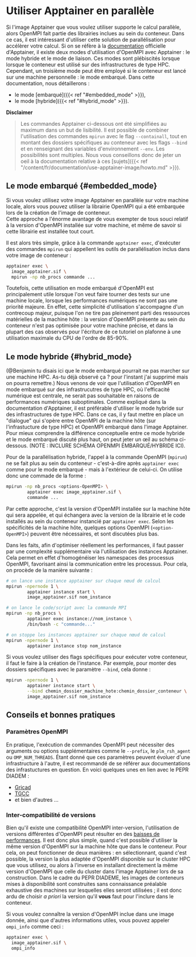 # Utiliser Apptainer en parallèle

Si l'image Apptainer que vous voulez utiliser supporte le calcul parallèle, alors OpenMPI fait partie des librairies inclues au sein du conteneur. Dans ce cas, il est intéressant d'utiliser cette solution de parallélisation pour accélèrer votre calcul. Si on se réfère à la [documentation](https://apptainer.org/docs/user/latest/mpi.html) officielle d'Apptainer, il existe deux modes d'utilisation d'OpenMPI avec Apptainer : le mode hybride et le mode de liaison. Ces modes sont plébiscités lorsque lorsque le conteneur est utilisé sur des infrastructures de type HPC. Cependant, un troisième mode peut être employé si le conteneur est lancé sur une machine personnelle : le mode embarqué. Dans cette documentation, nous détaillerons :

- le mode [embarqué]({{< ref "#embedded_mode" >}}),
- le mode [hybride]({{< ref "#hybrid_mode" >}}).

**Disclaimer**
> Les commandes Apptainer ci-dessous ont été simplifiées au maximum dans un but de lisibilité. Il est possible de combiner l'utilisation des commandes `mpirun` avec le flag `--containall`, tout en montant des dossiers spécifiques au conteneur avec les flags `--bind` et en renseignant des variables d'environnement `--env`. Les possibilités sont multiples. Nous vous conseillons donc de jeter un oeil à la documentation relative à ces [sujets]({{< ref "/content/fr/documentation/use-apptainer-image/howto.md" >}}).

## Le mode embarqué {#embedded_mode}

Si vous voulez utilisez votre image Apptainer en parallèle sur votre machine locale, alors vous pouvez utiliser la librairie OpenMPI qui a été embarquée lors de la création de l'image de conteneur.  
Cette approche a l'énorme avantage de vous exempter de tous souci relatif à la version d'OpenMPI installée sur votre machine, et même de savoir si cette librairie est installée tout court.

Il est alors très simple, grâce à la commande `apptainer exec`, d'exécuter des commandes `mpirun` qui appellent les outils de parallélisation inclus dans votre image de conteneur :

```bash
apptainer exec \
  image_apptainer.sif \
  mpirun -np nb_procs commande ...
```

Toutefois, cette utilisation en mode embarqué d'OpenMPI est principalement utile lorsque l'on veut faire tourner des tests sur une machine locale, lorsque les performances numériques ne sont pas une priorité majeure. En effet, cette simplicité d'utilisation s'accompagne d'un contrecoup majeur, puisque l'on ne tire pas pleinement parti des ressources matérielles de la machine hôte : la version d'OpenMPI présente au sein du conteneur n'est pas optimisée pour votre machine précise, et dans la plupart des cas observés pour l'écriture de ce tutoriel on plafonne à une utilisation maximale du CPU de l'ordre de 85-90%.

## Le mode hybride {#hybrid_mode}

(@Benjamin tu disais ici que le mode embarqué pourrait ne pas marcher sur une machine HPC. As-tu déjà observé ça ? pour l'instant j'ai supprimé mais on pourra remettre.)
Nous venons de voir que l'utilisation d'OpenMPI en mode embarqué sur des infrastrucutres de type HPC, où l'efficacité numérique est centrale, ne serait pas souhaitable en raisons de performances numériques suboptimales. Comme expliqué dans la documentation d'Apptainer, il est préférable d'utiliser le mode hybride sur des infrastructures de type HPC. Dans ce cas, il y faut mettre en place un "dialogue" qui s'opère entre OpenMPI de la machine hôte (sur l'infrastucture de type HPC) et OpenMPI embarqué dans l'image Apptainer. Pour mieux comprendre la différence conceptuelle entre ce mode hybride et le mode embarqué discuté plus haut, on peut jeter un œil au schéma ci-dessous.
(NOTE : INCLURE SCHÉMA OPENMPI EMBARQUÉ/HYBRIDE ICI).

Pour de la parallélisation hybride, l'appel à la commande OpenMPI (`mpirun`) ne se fait plus au sein du conteneur - c'est-à-dire après `apptainer exec` comme pour le mode embarqué - mais à l'extérieur de celui-ci. On utilise donc une commade de la forme :
```bash
mpirun -np nb_procs <options-OpenMPI> \
        apptainer exec image_apptainer.sif \
        commande ...

```
Par cette approche, c'est la version d'OpenMPI installée sur la machine hôte qui sera appelée, et qui échangera avec la version de la librairie et le code installés au sein du conteneur instancié par `apptainer exec`. Selon les spécificités de la machine hôte, quelques options OpenMPI (`<option-OpenMPI>`) peuvent être nécessaires, et sont discutées plus bas. 


Dans les faits, afin d'optimiser réellement les performances, il faut passer par une complexité supplémentaire via l'utilisation des instances Apptainer. Cela permet en effet d'homogénéiser les namespaces des processus OpenMPI, favorisant ainsi la communication entre les processus. Pour cela, on procède de la manière suivante :

```bash
# on lance une instance apptainer sur chaque nœud de calcul
mpirun -npernode 1 \
        apptainer instance start \
        image_apptainer.sif nom_instance

# on lance le code/script avec la commande MPI
mpirun -np nb_procs \
        apptainer exec instance://nom_instance \
        /bin/bash -c "commande..."

# on stoppe les instances apptainer sur chaque nœud de calcul
mpirun -npernode 1 \
        apptainer instance stop nom_instance
```

Si vous voulez utiliser des flags spécifiques pour exécuter votre conteneur, il faut le faire à la création de l'instance. Par exemple, pour monter des dossiers spécifiques avec le paramètre `--bind`, cela donne : 
```bash
mpirun -npernode 1 \
        apptainer instance start \
        --bind chemin_dossier_machine_hote:chemin_dossier_conteneur \
        image_apptainer.sif nom_instance
```

## Conseils et bonnes pratiques

### Paramètres OpenMPI

En pratique, l'exécution de commandes OpenMPI peut nécessiter des arguments ou options supplémentaires comme le `--prefix`, le `plm_rsh_agent` ou `OMP_NUM_THREADS`. Étant donné que ces paramètres peuvent évoluer d'une infrastructure à l'autre, il est recommandé de se référer aux documentations des infrastuctures en question. En voici quelques unes en lien avec le PEPR DIADEM :

- [Gricad](https://gricad-doc.univ-grenoble-alpes.fr/hpc/softenv/container/)
- [TGCC](https://www-hpc.cea.fr/tgcc-public/en/html/toc/fulldoc/Virtualization.html?highlight=singularity)
- et bien d'autres ...

### Inter-compatibilité de versions

Bien qu'il existe une compatibilité OpenMPI inter-version, l'utilisation de versions différentes d'OpenMPI peut résulter en des [baisses de performances](https://github.com/ckhroulev/apptainer-with-ompi/tree/main). Il est donc plus simple, quand c'est possible d'utiliser la même version d'OpenMPI sur la machine hôte que dans le conteneur. Pour cela, on peut fonctionner de deux manières : en sélectionnant, quand c'est possible, la version la plus adaptée d'OpenMPI disponible sur le cluster HPC que vous utilisez, ou alors à l'inverse en installant directement la même version d'OpenMPI que celle du cluster dans l'image Apptainer lors de sa construction.
Dans le cadre du PEPR DIADEME, les images de conteneurs mises à disponibilité sont construites sans connaissance préalable exhaustive des machines sur lesquelles elles seront utilisées ; il est donc ardu de choisir *a priori* la version qu'il **vous** faut pour l'inclure dans le conteneur.

Si vous voulez connaître la version d'OpenMPI inclue dans une image donnée, ainsi que d'autres informations utiles, vous pouvez appeler `ompi_info` comme ceci :
```bash
apptainer exec \
  image_apptainer.sif \
  ompi_info
```
